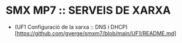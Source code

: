 # SMX MP7 :: SERVEIS DE XARXA
- (UF1 Configuració de la xarxa :: DNS i DHCP)[https://github.com/gverge/smxm7/blob/main/UF1/README.md]
